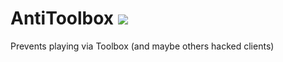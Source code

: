 # AntiToolbox [![](https://poggit.pmmp.io/shield.state/AntiToolbox)](https://poggit.pmmp.io/p/AntiToolbox)
Prevents playing via Toolbox (and maybe others hacked clients)
